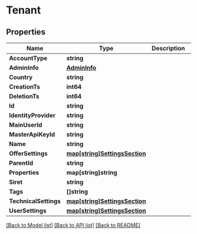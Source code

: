 # Tenant

## Properties

Name | Type | Description | Notes
------------ | ------------- | ------------- | -------------
**AccountType** | **string** |  | [optional] 
**AdminInfo** | [**AdminInfo**](AdminInfo.md) |  | [optional] 
**Country** | **string** |  | [optional] 
**CreationTs** | **int64** |  | [optional] 
**DeletionTs** | **int64** |  | [optional] 
**Id** | **string** |  | [optional] 
**IdentityProvider** | **string** |  | [optional] 
**MainUserId** | **string** |  | [optional] 
**MasterApiKeyId** | **string** |  | [optional] 
**Name** | **string** |  | [optional] 
**OfferSettings** | [**map[string]SettingsSection**](SettingsSection.md) |  | [optional] 
**ParentId** | **string** |  | [optional] 
**Properties** | **map[string]string** |  | [optional] 
**Siret** | **string** |  | [optional] 
**Tags** | **[]string** |  | [optional] 
**TechnicalSettings** | [**map[string]SettingsSection**](SettingsSection.md) |  | [optional] 
**UserSettings** | [**map[string]SettingsSection**](SettingsSection.md) |  | [optional] 

[[Back to Model list]](../README.md#documentation-for-models) [[Back to API list]](../README.md#documentation-for-api-endpoints) [[Back to README]](../README.md)



